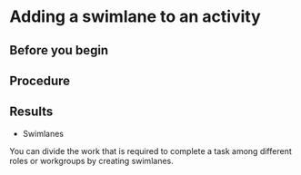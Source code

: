 # Adding a swimlane to an activity

## Before you begin

## Procedure

## Results

- Swimlanes

You can divide the work that is required to complete a task among different roles or workgroups by creating swimlanes.